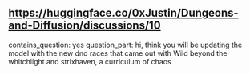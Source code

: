 ## https://huggingface.co/0xJustin/Dungeons-and-Diffusion/discussions/10

contains_question: yes
question_part: hi, think you will be updating the model with the new dnd races that came out with Wild beyond the whitchlight and strixhaven, a curriculum of chaos